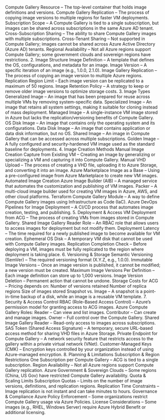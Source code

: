 
Compute Gallery Resource – The top-level container that holds image definitions and versions.
Compute Gallery Replication – The process of copying image versions to multiple regions for faster VM deployments.
Subscription Scope – A Compute Gallery is tied to a single subscription, but images can be shared across subscriptions in the same Azure AD tenant.
Cross-Subscription Sharing – The ability to share Compute Gallery images with multiple subscriptions.
Cross-Tenant Sharing – Not supported in Compute Gallery; images cannot be shared across Azure Active Directory (Azure AD) tenants.
Regional Availability – Not all Azure regions support Compute Gallery; some government clouds and sovereign regions have restrictions.
2. Image Structure
Image Definition – A template that defines the OS, configurations, and metadata for an image.
Image Version – A specific iteration of an image (e.g., 1.0.0, 2.1.0).
Image Gallery Replication – The process of copying an image version to multiple Azure regions.
Replication Region Limit – Each image version can be replicated to a maximum of 50 regions.
Image Retention Policy – A strategy to keep or remove older image versions to optimize storage costs.
3. Image Types
Generalized Image – An image that has been prepared for reuse across multiple VMs by removing system-specific data.
Specialized Image – An image that retains all system settings, making it suitable for cloning instead of mass deployment.
Managed Image – A single-instance VM image stored in Azure but lacks the replication/versioning benefits of Compute Gallery.
OS Disk Image – An image that contains only the operating system and its configurations.
Data Disk Image – An image that contains application or data disk information, but no OS.
Shared Image – An image in Compute Gallery that can be accessed across multiple subscriptions.
Golden Image – A fully configured and security-hardened VM image used as the standard baseline for deployments.
4. Image Creation Methods
Manual Image Creation
Capture from Existing VM – Creating an image by generalizing or specializing a VM and capturing it into Compute Gallery.
Manual VHD Upload – The process of creating a VHD file, uploading it to Azure Storage, and converting it into an image.
Azure Marketplace Image as a Base – Using a pre-configured image from Azure Marketplace to create new VM images.
Automated Image Creation
Azure Image Builder (AIB) – A managed service that automates the customization and publishing of VM images.
Packer – A multi-cloud image builder used for creating VM images in Azure, AWS, and other cloud platforms.
Terraform Compute Gallery Module – A way to define Compute Gallery images using Infrastructure as Code (IaC).
Azure DevOps Pipelines for Image Deployment – A CI/CD process that automates image creation, testing, and publishing.
5. Deployment & Access
VM Deployment from ACG – The process of creating VMs from images stored in Compute Gallery.
Shared Image Gallery Reader Role – An RBAC role that allows users to access images for deployment but not modify them.
Deployment Latency – The time required for a newly published image to become available for VM creation.
Ephemeral OS Disk – A temporary VM disk that cannot be used with Compute Gallery images.
Replication Completion Check – Before deploying a VM, images must be fully replicated to the region where deployment is taking place.
6. Versioning & Storage
Semantic Versioning (SemVer) – The required versioning format (X.Y.Z, e.g., 1.0.0).
Immutable Image Versions – Once an image version is published, it cannot be modified; a new version must be created.
Maximum Image Versions Per Definition – Each image definition can store up to 1,000 versions.
Image Version Deletion – Permanent action that cannot be undone.
Storage Costs for ACG – Pricing depends on:
Number of versions retained
Number of replica regions
Size of images stored
Snapshot vs. Image – A snapshot is a point-in-time backup of a disk, while an image is a reusable VM template.
7. Security & Access Control
RBAC (Role-Based Access Control) – Azure’s permission model for granting access to ACG images.
Azure Compute Gallery Roles:
Reader – Can view and list images.
Contributor – Can create and manage images.
Owner – Full control over the Compute Gallery.
Shared Image Gallery Reader – Read-only access to images across subscriptions.
SAS Token (Shared Access Signature) – A temporary, secure URL-based access method for sharing VHD files in Azure Storage.
Private Endpoint for Compute Gallery – A network security feature that restricts access to the gallery within a private virtual network (VNet).
Customer-Managed Keys (CMK) – Encryption keys controlled by your organization instead of using Azure-managed encryption.
8. Planning & Limitations
Subscription & Region Restrictions
One Subscription per Compute Gallery – ACG is tied to a single subscription.
Region Availability – Not all Azure regions support Compute Gallery replication.
Azure Government & Sovereign Clouds – Some regions (China, US Gov) have restricted Compute Gallery availability.
Quota & Scaling Limits
Subscription Quotas – Limits on the number of image versions, definitions, and replication regions.
Replication Time Constraints – Image replication is not instant and can take minutes to hours.
Governance & Compliance
Azure Policy Enforcement – Some organizations restrict Compute Gallery usage via Azure Policies.
License Considerations – Some images (e.g., RHEL, Windows Server) require Azure Hybrid Benefit or additional licensing.
